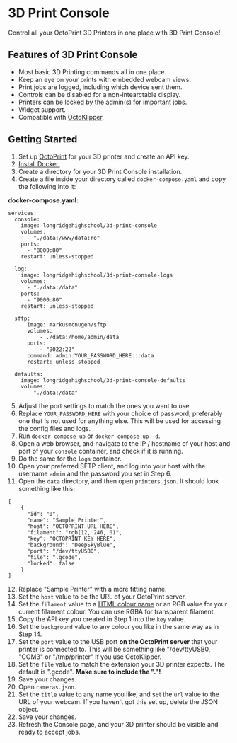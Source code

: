 # 3D Print Console

Control all your OctoPrint 3D Printers in one place with 3D Print Console!

## Features of 3D Print Console

- Most basic 3D Printing commands all in one place.
- Keep an eye on your prints with embedded webcam views.
- Print jobs are logged, including which device sent them.
- Controls can be disabled for a non-intearctable display.
- Printers can be locked by the admin(s) for important jobs.
- Widget support.
- Compatible with [OctoKlipper](https://plugins.octoprint.org/plugins/klipper/).
 
## Getting Started

1. Set up [OctoPrint](https://octoprint.org/) for your 3D printer and create an API key.
2. [Install Docker.](https://www.docker.com/get-started/)
3. Create a directory for your 3D Print Console installation.
4. Create a file inside your directory called ```docker-compose.yaml``` and copy the following into it:

  **docker-compose.yaml:**
  ```
  services:
    console:
      image: longridgehighschool/3d-print-console
      volumes:
        - "./data:/www/data:ro"
      ports:
        - "8000:80"
      restart: unless-stopped

    log:
      image: longridgehighschool/3d-print-console-logs
      volumes:
        - "./data:/data"
      ports:
        - "9000:80"
      restart: unless-stopped

    sftp:
        image: markusmcnugen/sftp
        volumes:
            - ./data:/home/admin/data
        ports:
            - "9022:22"
        command: admin:YOUR_PASSWORD_HERE:::data
        restart: unless-stopped

    defaults: 
      image: longridgehighschool/3d-print-console-defaults
      volumes:
        - "./data:/data"
  ```

5. Adjust the port settings to match the ones you want to use.
6. Replace ```YOUR_PASSWORD_HERE``` with your choice of password, preferably one that is not used for anything else. This will be used for accessing the config files and logs.
7. Run ```docker compose up``` or ```docker compose up -d```.
8. Open a web browser, and navigate to the IP / hostname of your host and port of your ```console``` container, and check if it is running.
9. Do the same for the ```logs``` container.
10. Open your preferred SFTP client, and log into your host with the username ```admin``` and the password you set in Step 6.
11. Open the ```data``` directory, and then open ```printers.json```. It should look something like this:
```
[
    {
      "id": "0",
      "name": "Sample Printer",
      "host": "OCTOPRINT URL HERE",
      "filament": "rgb(12, 246, 0)",
      "key": "OCTOPRINT KEY HERE",
      "background": "DeepSkyBlue",
      "port": "/dev/ttyUSB0",
      "file": ".gcode",
      "locked": false
    }
]
```
12. Replace "Sample Printer" with a more fitting name.
13. Set the ```host``` value to be the URL of your OctoPrint server.
14. Set the ```filament``` value to a [HTML colour name](https://www.w3schools.com/TAGS/ref_colornames.asp) or an RGB value for your current filament colour. You can use RGBA for transparent filament.
15. Copy the API key you created in Step 1 into the ```key``` value.
16. Set the ```background``` value to any colour you like in the same way as in Step 14.
17. Set the ```port``` value to the USB port **on the OctoPrint server** that your printer is connected to. This will be something like "/dev/ttyUSB0, "COM3" or "/tmp/printer" if you use OctoKlipper.
18. Set the ```file``` value to match the extension your 3D printer expects. The default is ".gcode". **Make sure to include the "."!**
19. Save your changes.
20. Open ```cameras.json```.
21. Set the ```title``` value to any name you like, and set the ```url``` value to the URL of your webcam. If you haven't got this set up, delete the JSON object.
22. Save your changes.
23. Refresh the Console page, and your 3D printer should be visible and ready to accept jobs.